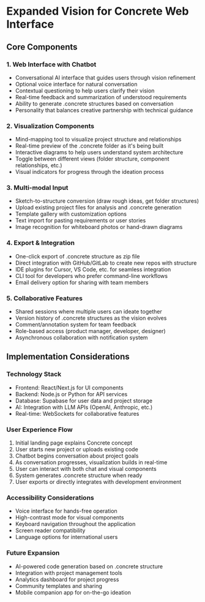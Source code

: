 # Expanded Vision for Concrete Web Interface

## Core Components

### 1. Web Interface with Chatbot
- Conversational AI interface that guides users through vision refinement
- Optional voice interface for natural conversation
- Contextual questioning to help users clarify their vision
- Real-time feedback and summarization of understood requirements
- Ability to generate .concrete structures based on conversation
- Personality that balances creative partnership with technical guidance

### 2. Visualization Components
- Mind-mapping tool to visualize project structure and relationships
- Real-time preview of the .concrete folder as it's being built
- Interactive diagrams to help users understand system architecture
- Toggle between different views (folder structure, component relationships, etc.)
- Visual indicators for progress through the ideation process

### 3. Multi-modal Input
- Sketch-to-structure conversion (draw rough ideas, get folder structures)
- Upload existing project files for analysis and .concrete generation
- Template gallery with customization options
- Text import for pasting requirements or user stories
- Image recognition for whiteboard photos or hand-drawn diagrams

### 4. Export & Integration
- One-click export of .concrete structure as zip file
- Direct integration with GitHub/GitLab to create new repos with structure
- IDE plugins for Cursor, VS Code, etc. for seamless integration
- CLI tool for developers who prefer command-line workflows
- Email delivery option for sharing with team members

### 5. Collaborative Features
- Shared sessions where multiple users can ideate together
- Version history of .concrete structures as the vision evolves
- Comment/annotation system for team feedback
- Role-based access (product manager, developer, designer)
- Asynchronous collaboration with notification system

## Implementation Considerations

### Technology Stack
- Frontend: React/Next.js for UI components
- Backend: Node.js or Python for API services
- Database: Supabase for user data and project storage
- AI: Integration with LLM APIs (OpenAI, Anthropic, etc.)
- Real-time: WebSockets for collaborative features

### User Experience Flow
1. Initial landing page explains Concrete concept
2. User starts new project or uploads existing code
3. Chatbot begins conversation about project goals
4. As conversation progresses, visualization builds in real-time
5. User can interact with both chat and visual components
6. System generates .concrete structure when ready
7. User exports or directly integrates with development environment

### Accessibility Considerations
- Voice interface for hands-free operation
- High-contrast mode for visual components
- Keyboard navigation throughout the application
- Screen reader compatibility
- Language options for international users

### Future Expansion
- AI-powered code generation based on .concrete structure
- Integration with project management tools
- Analytics dashboard for project progress
- Community templates and sharing
- Mobile companion app for on-the-go ideation 